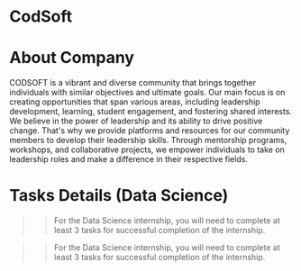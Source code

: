 # CodSoft
# About Company
CODSOFT is a vibrant and diverse community that brings together individuals with similar objectives and ultimate goals.
Our main focus is on creating opportunities that span various areas, including leadership development, learning, student engagement, and fostering shared interests.
We believe in the power of leadership and its ability to drive positive change. That's why we provide platforms and resources for our community members to develop their leadership skills.
Through mentorship programs, workshops, and collaborative projects, we empower individuals to take on leadership roles and make a difference in their respective fields.

# Tasks Details (Data Science)
>> For the Data Science internship, you will need to complete at least 3
tasks for successful completion of the internship.

>> For the Data Science internship, you will need to complete at least 3 tasks for
successful completion of the internship.
